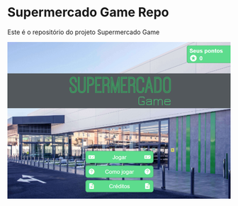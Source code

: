 # Supermercado Game Repo

Este é o repositório do projeto Supermercado Game

![Imagem capa do supermercado game](capa.png)